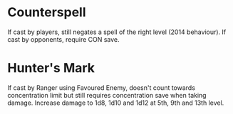 # Counterspell
If cast by players, still negates a spell of the right level (2014 behaviour). If cast by opponents, require CON save.

# Hunter's Mark
If cast by Ranger using Favoured Enemy, doesn't count towards concentration limit but still requires concentration save when taking damage.
Increase damage to 1d8, 1d10 and 1d12 at 5th, 9th and 13th level.